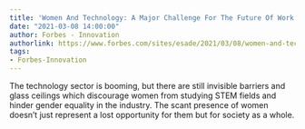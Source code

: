 ```yaml
---
title: 'Women And Technology: A Major Challenge For The Future Of Work'
date: "2021-03-08 14:00:00"
author: Forbes - Innovation
authorlink: https://www.forbes.com/sites/esade/2021/03/08/women-and-technology-a-major-challenge-for-the-future-of-work/
tags:
- Forbes-Innovation
---
```

The technology sector is booming, but there are still invisible barriers and glass ceilings which discourage women from studying STEM fields and hinder gender equality in the industry. The scant presence of women doesn’t just represent a lost opportunity for them but for society as a whole.